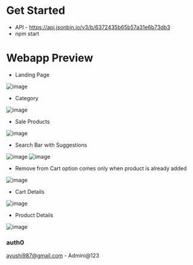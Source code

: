 # Get Started
* API - https://api.jsonbin.io/v3/b/6372435b65b57a31e6b73db3
* npm start

# Webapp Preview

* Landing Page

![image](https://user-images.githubusercontent.com/64698800/201852395-b1f4776b-ab0c-47f3-a926-5fd4d17c7642.png)

* Category

![image](https://user-images.githubusercontent.com/64698800/201852491-3200e9b0-32fb-4385-8b1e-20dd3698bb82.png)

* Sale Products

![image](https://user-images.githubusercontent.com/64698800/201852576-16ca6aca-f0a9-4388-a3e0-0321d234f008.png)

* Search Bar with Suggestions

![image](https://user-images.githubusercontent.com/64698800/201852626-00e44cec-2efd-4df1-9c95-2a5861e1bbc0.png)
![image](https://user-images.githubusercontent.com/64698800/201852655-90b10e1e-3eca-4111-898c-f27a650ee86c.png)

* Remove from Cart option comes only when product is already added

![image](https://user-images.githubusercontent.com/64698800/201852729-44be5c27-1303-4fbf-b0e6-586fd71ecc88.png)

* Cart Details

![image](https://user-images.githubusercontent.com/64698800/201852765-c58cb762-8c03-45f3-946a-c6f2839d062f.png)

* Product Details

![image](https://user-images.githubusercontent.com/64698800/201852843-e8ec739b-705b-4eca-8850-9e20cd3e2e1b.png)

### auth0
ayushi987@gmail.com - Admini@123


